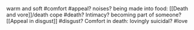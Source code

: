 warm and soft #comfort #appeal? noises? being made into food: [[Death and vore]]/death cope #death? Intimacy? becoming part of someone? [[Appeal in disgust]] #disgust? Comfort in death: lovingly suicidal? #love